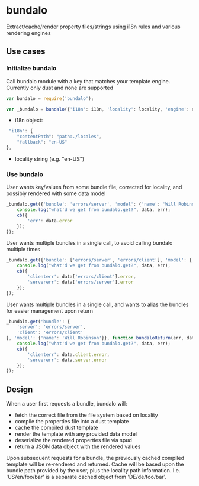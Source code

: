 # bundalo

Extract/cache/render property files/strings using i18n rules and various rendering engines

## Use cases

### Initialize bundalo

Call bundalo module with a key that matches your template engine. Currently only dust and none are supported

```javascript
var bundalo = require('bundalo');

var _bundalo = bundalo({'i18n': i18n, 'locality': locality, 'engine': engine});
```

* i18n object: 
```javascript
 "i18n": {
    "contentPath": "path:./locales",
    "fallback": "en-US"
},
```
* locality string (e.g. "en-US")

### Use bundalo

User wants key/values from some bundle file, corrected for locality, and possibly rendered with some data model

```javascript
_bundalo.get({'bundle': 'errors/server', 'model': {'name': 'Will Robinson'}}, function bundaloReturn(err, data) {
	console.log("what'd we get from bundalo.get?", data, err);
	cb({
		'err': data.error
	});
});
```

User wants multiple bundles in a single call, to avoid calling bundalo multiple times

```javascript
_bundalo.get({'bundle': ['errors/server', 'errors/client'], 'model': {'name': 'Will Robinson'}}, function bundaloReturn(err, data) {
	console.log("what'd we get from bundalo.get?", data, err);
	cb({
		'clienterr': data['errors/client'].error,
		'servererr': data['errors/server'].error
	});
});
```

User wants multiple bundles in a single call, and wants to alias the bundles for easier management upon return

```javascript
_bundalo.get('bundle': {
	'server': 'errors/server',
	'client': 'errors/client'
}, 'model': {'name': 'Will Robinson'}}, function bundaloReturn(err, data) {
	console.log("what'd we get from bundalo.get?", data, err);
	cb({
		'clienterr': data.client.error,
		'servererr': data.server.error
	});
});
```

## Design

When a user first requests a bundle, bundalo will:
* fetch the correct file from the file system based on locality
* compile the properties file into a dust template
* cache the compiled dust template
* render the template with any provided data model
* deserialize the rendered properties file via spud
* return a JSON data object with the rendered  values

Upon subsequent requests for a bundle, the previously cached compiled template will be re-rendered and returned. Cache will be based upon the bundle path provided by the user, plus the locality path information. I.e. 'US/en/foo/bar' is a separate cached object from 'DE/de/foo/bar'.  